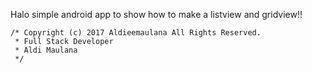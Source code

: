 Halo simple android app to show how to make a listview and gridview!!

```
/* Copyright (c) 2017 Aldieemaulana All Rights Reserved.
 * Full Stack Developer
 * Aldi Maulana 
 */

```

